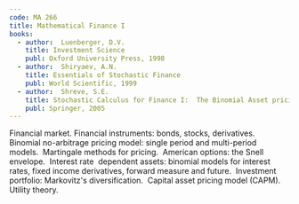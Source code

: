 ```yaml
---
code: MA 266
title: Mathematical Finance I
books:
  - author:  Luenberger, D.V.
    title: Investment Science
    publ: Oxford University Press, 1998
  - author:  Shiryaev, A.N.
    title: Essentials of Stochastic Finance
    publ: World Scientific, 1999
  - author:  Shreve, S.E.
    title: Stochastic Calculus for Finance I:  The Binomial Asset pricing Model
    publ: Springer, 2005
---
```


Financial market. Financial instruments: bonds, stocks, derivatives.  Binomial
no-arbitrage pricing model: single period and multi-period models.  Martingale
methods for pricing.  American options: the Snell envelope.  Interest rate 
dependent assets: binomial models for interest rates, fixed income derivatives,
forward measure and future.  Investment portfolio: Markovitz's
diversification.  Capital asset pricing model (CAPM).  Utility theory.
